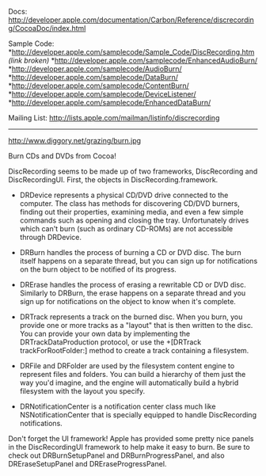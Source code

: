 


Docs:
http://developer.apple.com/documentation/Carbon/Reference/discrecording/CocoaDoc/index.html

Sample Code: 
*http://developer.apple.com/samplecode/Sample_Code/DiscRecording.htm *(link broken)*
*http://developer.apple.com/samplecode/EnhancedAudioBurn/
*http://developer.apple.com/samplecode/AudioBurn/
*http://developer.apple.com/samplecode/DataBurn/
*http://developer.apple.com/samplecode/ContentBurn/
*http://developer.apple.com/samplecode/DeviceListener/
*http://developer.apple.com/samplecode/EnhancedDataBurn/


Mailing List:
http://lists.apple.com/mailman/listinfo/discrecording

----
http://www.diggory.net/grazing/burn.jpg

Burn CDs and DVDs from Cocoa!

DiscRecording seems to be made up of two frameworks, DiscRecording and DiscRecordingUI. First, the objects in DiscRecording.framework.

* DRDevice represents a physical CD/DVD drive connected to the computer. The class has methods for discovering CD/DVD burners, finding out their properties, examining media, and even a few simple commands such as opening and closing the tray. Unfortunately drives which can't burn (such as ordinary CD-ROMs) are not accessible through DRDevice.

* DRBurn handles the process of burning a CD or DVD disc. The burn itself happens on a separate thread, but you can sign up for notifications on the burn object to be notified of its progress.

* DRErase handles the process of erasing a rewritable CD or DVD disc. Similarly to DRBurn, the erase happens on a separate thread and you sign up for notifications on the object to know when it's complete.

* DRTrack represents a track on the burned disc. When you burn, you provide one or more tracks as a "layout" that is then written to the disc. You can provide your own data by implementing the DRTrackDataProduction protocol, or use the     +[DRTrack trackForRootFolder:] method to create a track containing a filesystem.

* DRFile and DRFolder are used by the filesystem content engine to represent files and folders. You can build a hierarchy of them just the way you'd imagine, and the engine will automatically build a hybrid filesystem with the layout you specify.

* DRNotificationCenter is a notification center class much like NSNotificationCenter that is specially equipped to handle DiscRecording notifications.

Don't forget the UI framework! Apple has provided some pretty nice panels in the DiscRecordingUI framework to help make it easy to burn. Be sure to check out DRBurnSetupPanel and DRBurnProgressPanel, and also DREraseSetupPanel and DREraseProgressPanel.
